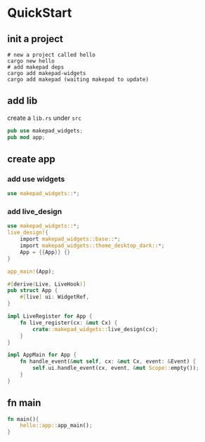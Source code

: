 # QuickStart

## init a project

```shell
# new a project called hello
cargo new hello
# add makepad deps
cargo add makepad-widgets
cargo add makepad (waiting makepad to update)
```

## add lib

create a `lib.rs` under `src`

```rust
pub use makepad_widgets;
pub mod app;
```

## create app

### add use widgets

```rust
use makepad_widgets::*;
```

### add live_design

```rust
use makepad_widgets::*;
live_design!{
    import makepad_widgets::base::*;
    import makepad_widgets::theme_desktop_dark::*; 
    App = {{App}} {}
}

app_main!(App);

#[derive(Live, LiveHook)]
pub struct App {
    #[live] ui: WidgetRef,
}

impl LiveRegister for App {
    fn live_register(cx: &mut Cx) {
        crate::makepad_widgets::live_design(cx);
    }
}

impl AppMain for App {
    fn handle_event(&mut self, cx: &mut Cx, event: &Event) {
        self.ui.handle_event(cx, event, &mut Scope::empty());
    }
} 
```

## fn main

```rust
fn main(){
    hello::app::app_main();
}
```